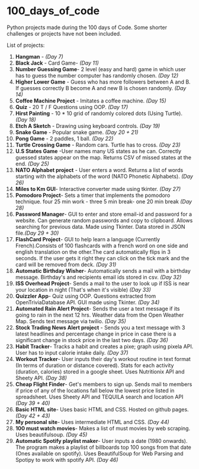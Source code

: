 # 100_days_of_code

Python projects made during the 100 days of Code. Some shorter challenges or projects have not been included.

List of projects:
1. **Hangman** - _(Day 7)_
2. **Black Jack** - Card Game-  _(Day 11)_
3. **Number Guessing Game**- 2 level (easy and hard) game in which user has to guess the number computer has randomly chosen. _(Day 12)_
4. **Higher Lower Game** - Guess who has more followers between A and B. If guesses correctly B become A and new B is chosen randomly.  *(Day 14)*
5. **Coffee Machine Project** - Imitates a coffee machine. *(Day 15)*
6. **Quiz** - 20 T / F Questions using OOP. *(Day 17)*
7. **Hirst Painting** - 10 * 10 grid of randomly colored dots (Using Turtle). *(Day 18)*
8. **Etch A Sketch** - Drawing using keyboard controls. *(Day 19)*
9. **Snake Game** - Popular snake game. *(Day 20 + 21)*
10. **Pong Game** - 2 paddles, 1 ball. *(Day 22)* 
11. **Turtle Crossing Game** - Random cars. Turtle has to cross. *(Day 23)*
12. **U.S States Game** -User names many US states as he can. Correctly guessed states appear on the map. Returns CSV of missed states at the end. *(Day 25)*
13. **NATO Alphabet project** - User enters a word. Returns a list of words starting with the alphabets of the word (NATO Phonetic Alphabets). *(Day 26)*
14. **Miles to Km GUI**- Interactive converter made using tkinter. *(Day 27)*
15. **Pomodoro Project**- Sets a timer that implements the pomodoro technique. four 25 min work - three 5 min break- one 20 min break *(Day 28)*
16. **Password Manager**- GUI to enter and store email-id and password for a website. Can generate random passwords and copy to clipboard. Allows searching for previous data. Made using Tkinter. Data stored in JSON file.*(Day 29 + 30)*
17. **FlashCard Project**- GUI to help learn a language (Currently French).Consists of 100 flashcards with a french word on one side and english translation on the other.The card automatically flips in 3 seconds. If the user gets it right they can click on the tick mark and the card will be removed from deck. *(Day 31)*
18. **Automatic Birthday Wisher**- Automatically sends a mail with a birthday message. Birthday's and recipients email ids stored in csv. *(Day 32)*
19. **ISS Overhead Project**- Sends a mail to the user to look up if ISS is near your location in night (That's when it's visible) *(Day 33)*
20. **Quizzler App**- Quiz using OOP. Questions extracted from OpenTriviaDatabase API. GUI made using Tkinter. *(Day 34)*
21. **Automated Rain Alert Project**- Sends the user a text message if its going to rain in the next 12 hrs. Weather data from the Open Weather Map. Sends text message via twilio. *(Day 35)*
22. **Stock Trading News Alert project** - Sends you a text message with 3 latest headlines and percentage change in price in case there is a significant change in stock price in the last two days. *(Day 36)*
23. **Habit Tracker**- Tracks a habit and creates a pixe; graph using pixela API. User has to input calorie intake daily. *(Day 37)*
24. **Workout Tracker**- User inputs their day's workout routine in text format (In terms of duration or distance covered). Stats for each activity (duration, calories) stored in a google sheet. Uses Nutritionix API and Sheety API. *(Day 38)*
25. **Cheap Flight Finder**- Get's members to sign up. Sends mail to members if price of any of the locations fall below the lowest price listed in spreadsheet. Uses Sheety API and TEQUILA search and location API *(Day 39 + 40)*
26. **Basic HTML site**- Uses basic HTML and CSS. Hosted on github pages.*(Day 42 + 43)*
27.  **My personal site**- Uses intermediate HTML and CSS. *(Day 44)*
28.  **100 must watch movies**- Makes a list of must movies by web scraping. Uses beautifulsoup. *(Day 45)*
29.  **Automatic Spotify playlist maker**- User inputs a date (1980 onwards). The program makes a playlist of billboards top 100 songs from that date (Ones available  on spotify). Uses BeautifulSoup for Web Parsing and Spotipy to work with spotify API. *(Day 46)*

